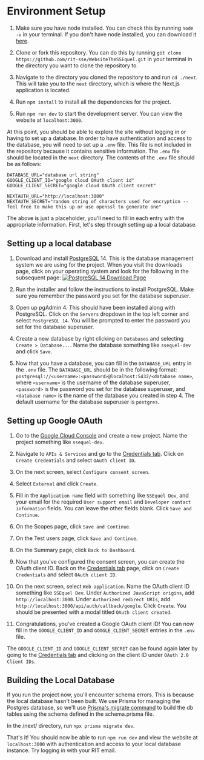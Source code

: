# Environment Setup

1. Make sure you have node installed. You can check this by running `node -v` in your terminal. If you don't have node installed, you can download it [here](https://nodejs.org/en/download/).

2. Clone or fork this repository. You can do this by running `git clone https://github.com/rit-sse/WebsiteTheSSEquel.git` in your terminal in the directory you want to clone the repository to.

3. Navigate to the directory you cloned the repository to and run `cd ./next`. This will take you to the `next` directory, which is where the Next.js application is located.

4. Run `npm install` to install all the dependencies for the project.

5. Run `npm run dev` to start the development server. You can view the website at `localhost:3000`.

At this point, you should be able to explore the site without logging in or having to set up a database. In order to have authentication and access to the database, you will need to set up a `.env` file. This file is not included in the repository because it contains sensitive information. The `.env` file should be located in the `next` directory. The contents of the `.env` file should be as follows:

```
DATABASE_URL="database url string"
GOOGLE_CLIENT_ID="google cloud OAuth client id"
GOOGLE_CLIENT_SECRET="google cloud OAuth client secret"

NEXTAUTH_URL="http://localhost:3000"
NEXTAUTH_SECRET="random string of characters used for encryption -- feel free to make this up or use openssl to generate one"
```

The above is just a placeholder, you'll need to fill in each entry with the appropriate information. First, let's step through setting up a local database.

## Setting up a local database

1. Download and install [PostgreSQL](https://www.postgresql.org/download/) 14. This is the database management system we are using for the project. When you visit the downloads page, click on your operating system and look for the following in the subsequent page: [![PostgreSQL 14 Download Page](https://i.imgur.com/VlfCWO6.png)](https://www.postgresql.org/download/)

2. Run the installer and follow the instructions to install PostgreSQL. Make sure you remember the password you set for the database superuser.

3. Open up pgAdmin 4. This should have been installed along with PostgreSQL. Click on the `Servers` dropdown in the top left corner and select `PostgreSQL 14`. You will be prompted to enter the password you set for the database superuser.

4. Create a new database by right clicking on `Databases` and selecting `Create > Database...`. Name the database something like `ssequel-dev` and click `Save`.

5. Now that you have a database, you can fill in the `DATABASE_URL` entry in the `.env` file. The `DATABASE_URL` should be in the following format: `postgresql://<username>:<password>@localhost:5432/<database name>`, where `<username>` is the username of the database superuser, `<password>` is the password you set for the database superuser, and `<database name>` is the name of the database you created in step 4. The default username for the database superuser is `postgres`.

## Setting up Google OAuth

1. Go to the [Google Cloud Console](https://console.cloud.google.com/) and create a new project. Name the project something like `ssequel-dev`.

2. Navigate to `APIs & Services` and go to the [Credentials tab](https://console.cloud.google.com/apis/credentials). Click on `Create Credentials` and select `OAuth client ID`.

3. On the next screen, select `Configure consent screen`.

4. Select `External` and click `Create`.

5. Fill in the `Application name` field with something like `SSEquel Dev`, and your email for the required `User support email` and `Developer contact information` fields. You can leave the other fields blank. Click `Save and Continue`.

6. On the Scopes page, click `Save and Continue`.

7. On the Test users page, click `Save and Continue`.

8. On the Summary page, click `Back to Dashboard`.

9. Now that you've configured the consent screen, you can create the OAuth client ID. Back on the [Credentials tab](https://console.cloud.google.com/apis/credentials) page, click on `Create Credentials` and select `OAuth client ID`.

10. On the next screen, select `Web application`. Name the OAuth client ID something like `SSEquel Dev`. Under `Authorized JavaScript origins`, add `http://localhost:3000`. Under `Authorized redirect URIs`, add `http://localhost:3000/api/auth/callback/google`. Click `Create`. You should be presented with a modal titled `OAuth client created`.

11. Congratulations, you've created a Google OAuth client ID! You can now fill in the `GOOGLE_CLIENT_ID` and `GOOGLE_CLIENT_SECRET` entries in the `.env` file. 

The `GOOGLE_CLIENT_ID` and `GOOGLE_CLIENT_SECRET` can be found again later by going to the [Credentials tab](https://console.cloud.google.com/apis/credentials) and clicking on the client ID under `OAuth 2.0 Client IDs`.

## Building the Local Database
If you run the project now, you'll encounter schema errors. This is because the local database hasn't been built. We use Prisma for managing the Postgres database, so we'll use [Prisma's migrate command](https://www.prisma.io/docs/concepts/components/prisma-migrate/migrate-development-production) to build the db tables using the schema defined in the schema.prisma file.

In the /next/ directory, run `npx prisma migrate dev`.  

That's it! You should now be able to run `npm run dev` and view the website at `localhost:3000` with authentication and access to your local database instance. Try logging in with your RIT email.

